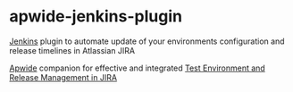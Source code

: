 # apwide-jenkins-plugin
[Jenkins](https://jenkins.io/) plugin to automate update of your environments configuration and release timelines in Atlassian JIRA

[Apwide](https://apwide.com) companion for effective and integrated [Test Environment and Release Management in JIRA](https://marketplace.atlassian.com/plugins/com.holydev.env.plugin.jira-holydev-env-plugin/server/overview)

